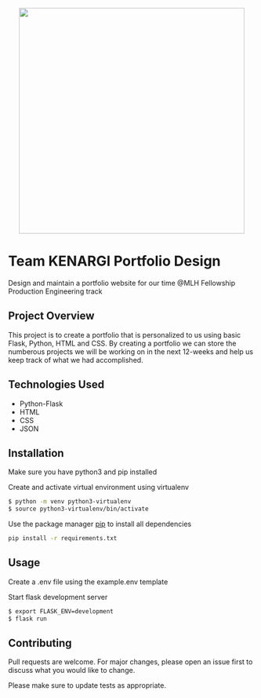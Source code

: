 <p align="center">
 <img width="460" src="https://user-images.githubusercontent.com/51943194/121562739-98dd0680-c9ce-11eb-897a-579780e50c9a.jpg">
</p>

# Team KENARGI Portfolio Design 

Design and maintain a portfolio website for our time @MLH Fellowship Production Engineering track

## Project Overview

This project is to create a portfolio that is personalized to us using basic Flask, Python, HTML and CSS. By creating a portfolio
we can store the numberous projects we will be working on in the next 12-weeks and help us keep track of what we had accomplished. 

## Technologies Used

- Python-Flask
- HTML
- CSS
- JSON

## Installation

Make sure you have python3 and pip installed


Create and activate virtual environment using virtualenv
```bash
$ python -m venv python3-virtualenv
$ source python3-virtualenv/bin/activate
```

Use the package manager [pip](https://pip.pypa.io/en/stable/) to install all dependencies

```bash
pip install -r requirements.txt
```

## Usage

Create a .env file using the example.env template


Start flask development server
```bash
$ export FLASK_ENV=development
$ flask run
```
## Contributing
Pull requests are welcome. For major changes, please open an issue first to discuss what you would like to change.

Please make sure to update tests as appropriate.
